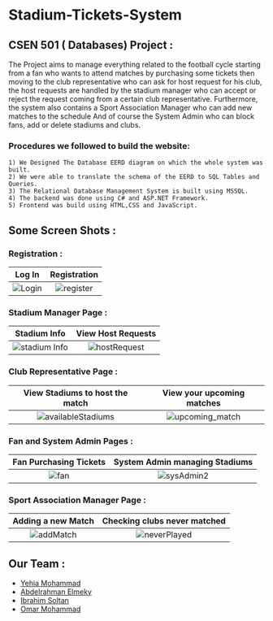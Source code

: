 # Stadium-Tickets-System
## CSEN 501 ( Databases) Project :
 The Project aims to manage everything related to the football cycle starting from a fan who wants to attend matches by purchasing some tickets then moving to the club representative who can ask for host request for his club, the host requests are handled by the stadium manager who can accept or reject the request coming from a certain club representative. Furthermore, the system also contains a Sport Association Manager who can add new matches to the schedule And of course the System Admin who can block fans, add or delete stadiums and clubs.  
 
### Procedures we followed to build the website:
```
1) We Designed The Database EERD diagram on which the whole system was built.
2) We were able to translate the schema of the EERD to SQL Tables and Queries.
3) The Relational Database Management System is built using MSSQL.
4) The backend was done using C# and ASP.NET Framework.
5) Frontend was build using HTML,CSS and JavaScript.
```
  
## Some Screen Shots :  
  
  
### Registration :

Log In                     |  Registration              
:-------------------------:|:-------------------------:
![Login](https://user-images.githubusercontent.com/102627389/210093621-fa1757e8-f572-42d6-b764-c34416d4dcce.png) | ![register](https://user-images.githubusercontent.com/102627389/210093641-c4bebe32-01d3-4cea-bff7-74d24b15dd2e.png)


### Stadium Manager Page :

Stadium Info               |  View Host Requests              
:-------------------------:|:-------------------------:
![stadium Info](https://user-images.githubusercontent.com/102627389/210093892-265159f6-18c8-41d0-aa99-2b761732f1b0.png) | ![hostRequest](https://user-images.githubusercontent.com/102627389/210093879-6e71ef03-f65a-47a5-bd57-cd17f83c3f28.png)



### Club Representative Page :

View Stadiums to host the match |  View your upcoming matches              
:-------------------------:|:-------------------------:
![availableStadiums](https://user-images.githubusercontent.com/102627389/210094536-4a6c122c-3241-4c4a-87e5-58095cd5bfe8.png) | ![upcoming_match](https://user-images.githubusercontent.com/102627389/210094563-1db13a9d-9e78-4138-b9f6-1330067ddf45.png)


### Fan and System Admin Pages :

Fan Purchasing Tickets     | System Admin managing Stadiums
:-------------------------:|:-------------------------:
![fan](https://user-images.githubusercontent.com/102627389/210095011-e54998ee-3505-440e-ad0f-791d48e0885a.png) | ![sysAdmin2](https://user-images.githubusercontent.com/102627389/210094991-217b0121-d570-4f43-b41a-ed22530e4a40.png)



### Sport Association Manager Page :

Adding a new Match         | Checking clubs never matched
:-------------------------:|:-------------------------:
![addMatch](https://user-images.githubusercontent.com/102627389/210095386-d9e42c08-b614-4d6c-90fd-4faf30b19190.png) | ![neverPlayed](https://user-images.githubusercontent.com/102627389/210095375-05e34b6e-1b67-4a36-8582-c44ff32f4bf7.png)


## Our Team :
* [Yehia Mohammad](https://github.com/YehiaFarghaly)  
* [Abdelrahman Elmeky](https://github.com/Aelmeky)  
* [Ibrahim Soltan](https://github.com/Ibrahim-Soltan)  
* [Omar Mohammad](https://github.com/OmarMUhammed03)  

